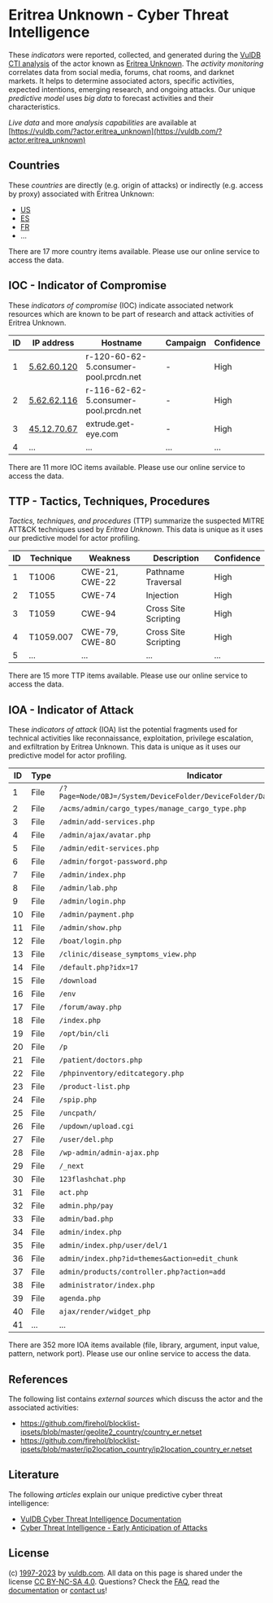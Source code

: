 # Eritrea Unknown - Cyber Threat Intelligence

These _indicators_ were reported, collected, and generated during the [VulDB CTI analysis](https://vuldb.com/?kb.cti) of the actor known as [Eritrea Unknown](https://vuldb.com/?actor.eritrea_unknown). The _activity monitoring_ correlates data from social media, forums, chat rooms, and darknet markets. It helps to determine associated actors, specific activities, expected intentions, emerging research, and ongoing attacks. Our unique _predictive model_ uses _big data_ to forecast activities and their characteristics.

_Live data_ and more _analysis capabilities_ are available at [https://vuldb.com/?actor.eritrea_unknown](https://vuldb.com/?actor.eritrea_unknown)

## Countries

These _countries_ are directly (e.g. origin of attacks) or indirectly (e.g. access by proxy) associated with Eritrea Unknown:

* [US](https://vuldb.com/?country.us)
* [ES](https://vuldb.com/?country.es)
* [FR](https://vuldb.com/?country.fr)
* ...

There are 17 more country items available. Please use our online service to access the data.

## IOC - Indicator of Compromise

These _indicators of compromise_ (IOC) indicate associated network resources which are known to be part of research and attack activities of Eritrea Unknown.

ID | IP address | Hostname | Campaign | Confidence
-- | ---------- | -------- | -------- | ----------
1 | [5.62.60.120](https://vuldb.com/?ip.5.62.60.120) | r-120-60-62-5.consumer-pool.prcdn.net | - | High
2 | [5.62.62.116](https://vuldb.com/?ip.5.62.62.116) | r-116-62-62-5.consumer-pool.prcdn.net | - | High
3 | [45.12.70.67](https://vuldb.com/?ip.45.12.70.67) | extrude.get-eye.com | - | High
4 | ... | ... | ... | ...

There are 11 more IOC items available. Please use our online service to access the data.

## TTP - Tactics, Techniques, Procedures

_Tactics, techniques, and procedures_ (TTP) summarize the suspected MITRE ATT&CK techniques used by _Eritrea Unknown_. This data is unique as it uses our predictive model for actor profiling.

ID | Technique | Weakness | Description | Confidence
-- | --------- | -------- | ----------- | ----------
1 | T1006 | CWE-21, CWE-22 | Pathname Traversal | High
2 | T1055 | CWE-74 | Injection | High
3 | T1059 | CWE-94 | Cross Site Scripting | High
4 | T1059.007 | CWE-79, CWE-80 | Cross Site Scripting | High
5 | ... | ... | ... | ...

There are 15 more TTP items available. Please use our online service to access the data.

## IOA - Indicator of Attack

These _indicators of attack_ (IOA) list the potential fragments used for technical activities like reconnaissance, exploitation, privilege escalation, and exfiltration by Eritrea Unknown. This data is unique as it uses our predictive model for actor profiling.

ID | Type | Indicator | Confidence
-- | ---- | --------- | ----------
1 | File | `/?Page=Node/OBJ=/System/DeviceFolder/DeviceFolder/DateTime/Action=Submit` | High
2 | File | `/acms/admin/cargo_types/manage_cargo_type.php` | High
3 | File | `/admin/add-services.php` | High
4 | File | `/admin/ajax/avatar.php` | High
5 | File | `/admin/edit-services.php` | High
6 | File | `/admin/forgot-password.php` | High
7 | File | `/admin/index.php` | High
8 | File | `/admin/lab.php` | High
9 | File | `/admin/login.php` | High
10 | File | `/admin/payment.php` | High
11 | File | `/admin/show.php` | High
12 | File | `/boat/login.php` | High
13 | File | `/clinic/disease_symptoms_view.php` | High
14 | File | `/default.php?idx=17` | High
15 | File | `/download` | Medium
16 | File | `/env` | Low
17 | File | `/forum/away.php` | High
18 | File | `/index.php` | Medium
19 | File | `/opt/bin/cli` | Medium
20 | File | `/p` | Low
21 | File | `/patient/doctors.php` | High
22 | File | `/phpinventory/editcategory.php` | High
23 | File | `/product-list.php` | High
24 | File | `/spip.php` | Medium
25 | File | `/uncpath/` | Medium
26 | File | `/updown/upload.cgi` | High
27 | File | `/user/del.php` | High
28 | File | `/wp-admin/admin-ajax.php` | High
29 | File | `/_next` | Low
30 | File | `123flashchat.php` | High
31 | File | `act.php` | Low
32 | File | `admin.php/pay` | High
33 | File | `admin/bad.php` | High
34 | File | `admin/index.php` | High
35 | File | `admin/index.php/user/del/1` | High
36 | File | `admin/index.php?id=themes&action=edit_chunk` | High
37 | File | `admin/products/controller.php?action=add` | High
38 | File | `administrator/index.php` | High
39 | File | `agenda.php` | Medium
40 | File | `ajax/render/widget_php` | High
41 | ... | ... | ...

There are 352 more IOA items available (file, library, argument, input value, pattern, network port). Please use our online service to access the data.

## References

The following list contains _external sources_ which discuss the actor and the associated activities:

* https://github.com/firehol/blocklist-ipsets/blob/master/geolite2_country/country_er.netset
* https://github.com/firehol/blocklist-ipsets/blob/master/ip2location_country/ip2location_country_er.netset

## Literature

The following _articles_ explain our unique predictive cyber threat intelligence:

* [VulDB Cyber Threat Intelligence Documentation](https://vuldb.com/?kb.cti)
* [Cyber Threat Intelligence - Early Anticipation of Attacks](https://www.scip.ch/en/?labs.20201022)

## License

(c) [1997-2023](https://vuldb.com/?kb.changelog) by [vuldb.com](https://vuldb.com/?kb.about). All data on this page is shared under the license [CC BY-NC-SA 4.0](https://creativecommons.org/licenses/by-nc-sa/4.0/). Questions? Check the [FAQ](https://vuldb.com/?kb.faq), read the [documentation](https://vuldb.com/?kb) or [contact us](https://vuldb.com/?contact)!
